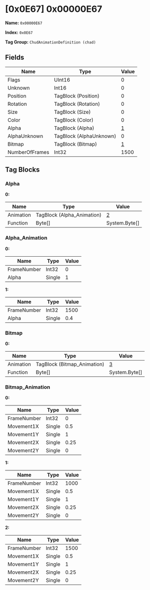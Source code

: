 # [0x0E67] 0x00000E67

**Name:** ```0x00000E67```

**Index:** ```0x0E67```

**Tag Group:** ```ChudAnimationDefinition (chad)```

## Fields

Name	| Type	| Value
---	|---	|---	|
Flags	|UInt16	|0
Unknown	|Int16	|0
Position	|TagBlock (Position)	|0
Rotation	|TagBlock (Rotation)	|0
Size	|TagBlock (Size)	|0
Color	|TagBlock (Color)	|0
Alpha	|TagBlock (Alpha)	|[1](#alpha)
AlphaUnknown	|TagBlock (AlphaUnknown)	|0
Bitmap	|TagBlock (Bitmap)	|[1](#bitmap)
NumberOfFrames	|Int32	|1500


## Tag Blocks

### Alpha

**0:**

Name	| Type	| Value
---	|---	|---	|
Animation	|TagBlock (Alpha_Animation)	|[2](#alpha_animation)
Function	|Byte[]	|System.Byte[]


### Alpha_Animation

**0:**

Name	| Type	| Value
---	|---	|---	|
FrameNumber	|Int32	|0
Alpha	|Single	|1


**1:**

Name	| Type	| Value
---	|---	|---	|
FrameNumber	|Int32	|1500
Alpha	|Single	|0.4


### Bitmap

**0:**

Name	| Type	| Value
---	|---	|---	|
Animation	|TagBlock (Bitmap_Animation)	|[3](#bitmap_animation)
Function	|Byte[]	|System.Byte[]


### Bitmap_Animation

**0:**

Name	| Type	| Value
---	|---	|---	|
FrameNumber	|Int32	|0
Movement1X	|Single	|0.5
Movement1Y	|Single	|1
Movement2X	|Single	|0.25
Movement2Y	|Single	|0


**1:**

Name	| Type	| Value
---	|---	|---	|
FrameNumber	|Int32	|1000
Movement1X	|Single	|0.5
Movement1Y	|Single	|1
Movement2X	|Single	|0.25
Movement2Y	|Single	|0


**2:**

Name	| Type	| Value
---	|---	|---	|
FrameNumber	|Int32	|1500
Movement1X	|Single	|0.5
Movement1Y	|Single	|1
Movement2X	|Single	|0.25
Movement2Y	|Single	|0


